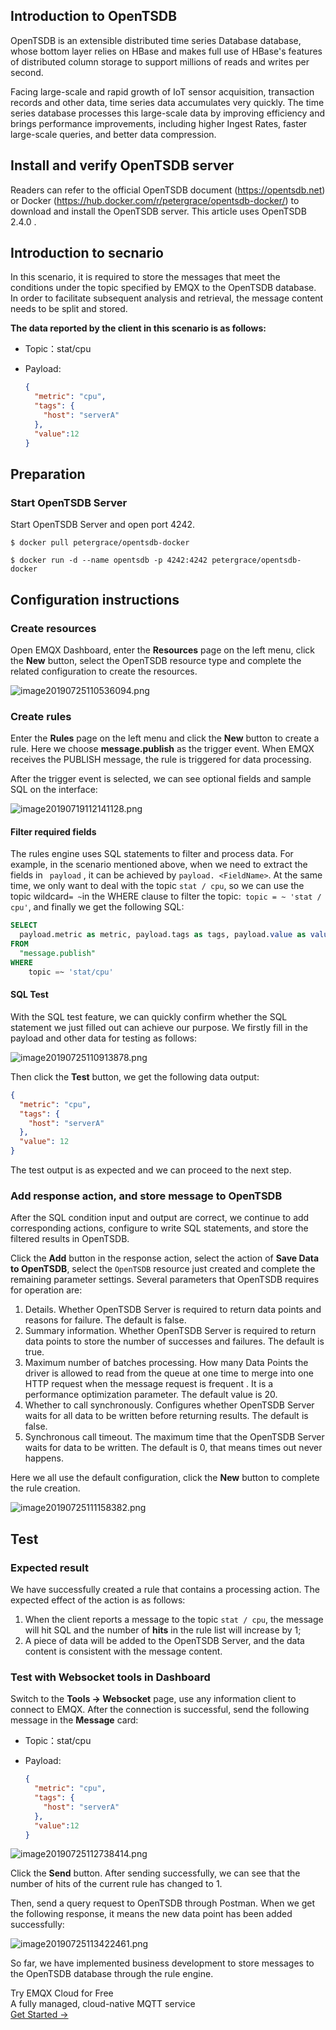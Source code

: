 ## Introduction to OpenTSDB 

OpenTSDB is an extensible distributed time series Database database, whose bottom layer relies on HBase and makes full use of HBase's features of distributed column storage to support millions of reads and writes per second.

Facing large-scale and rapid growth of IoT sensor acquisition, transaction records and other data, time series data accumulates very quickly. The time series database processes this large-scale data by improving efficiency and brings performance improvements, including higher Ingest Rates, faster large-scale queries, and better data compression.

## Install and verify OpenTSDB server

Readers can refer to the official OpenTSDB document (https://opentsdb.net) or Docker (https://hub.docker.com/r/petergrace/opentsdb-docker/) to download and install the OpenTSDB server. This article uses OpenTSDB 2.4.0 .



## Introduction to secnario

In this scenario, it is required to store the messages that meet the conditions under the topic specified by EMQX to the OpenTSDB database. In order to facilitate subsequent analysis and retrieval, the message content needs to be split and stored.

**The data reported by the client in this scenario is as follows:** 

- Topic：stat/cpu

- Payload:

  ```json
  {
    "metric": "cpu",
    "tags": {
      "host": "serverA"
    },
    "value":12
  }
  ```



## Preparation

### Start OpenTSDB Server

Start OpenTSDB Server and open port 4242.

```shell
$ docker pull petergrace/opentsdb-docker

$ docker run -d --name opentsdb -p 4242:4242 petergrace/opentsdb-docker
```



## Configuration instructions

### Create resources

Open EMQX Dashboard, enter the **Resources** page on the left menu, click the **New** button, select the OpenTSDB resource type and complete the related configuration to create the resources.

![image20190725110536094.png](https://assets.emqx.com/images/559e3c15ade4859fde9a4450a7ec44be.png)

### Create rules

Enter the **Rules** page on the left menu and click the **New** button to create a rule. Here we choose **message.publish** as the trigger event. When EMQX receives the PUBLISH message, the rule is triggered for data processing.

After the trigger event is selected, we can see optional fields and sample SQL on the interface:

![image20190719112141128.png](https://assets.emqx.com/images/c7403006b9e6c66eb93147635fdec72a.png)



#### Filter required fields

The rules engine uses SQL statements to filter and process data. For example, in the scenario mentioned above, when we need to extract the fields in `` payload`` , it can be achieved by `payload. <FieldName>`. At the same time, we only want to deal with the topic `stat / cpu`, so we can use the topic wildcard` = ~ `in the WHERE clause to filter the topic:` topic = ~ 'stat / cpu'`, and finally we get the following SQL:

```sql
SELECT
  payload.metric as metric, payload.tags as tags, payload.value as value
FROM
  "message.publish"
WHERE
	topic =~ 'stat/cpu'
```



#### SQL Test

With the SQL test feature, we can quickly confirm whether the SQL statement we just filled out can achieve our purpose. We firstly fill in the payload and other data for testing as follows:

![image20190725110913878.png](https://assets.emqx.com/images/36998b39ec573e870a02025ae4b75f16.png)

Then click the **Test**  button, we get the following data output:

```json
{
  "metric": "cpu",
  "tags": {
    "host": "serverA"
  },
  "value": 12
}
```

The test output is as expected and we can proceed to the next step.



### Add response action, and store message to OpenTSDB

After the SQL condition input and output are correct, we continue to add corresponding actions, configure to write SQL statements, and store the filtered results in OpenTSDB.

Click the **Add** button in the response action, select the  action of **Save Data to OpenTSDB**, select the `OpenTSDB` resource just created and complete the remaining parameter settings. Several parameters that OpenTSDB requires for operation are:

1. Details. Whether OpenTSDB Server is required to return data points and reasons for failure. The default is false.
2. Summary information. Whether OpenTSDB Server is required to return data points to store the number of successes and failures. The default is true.
3. Maximum number of batches processing. How many Data Points the driver is allowed to read from the queue at one time to merge into one HTTP request when the message request is frequent . It is a performance optimization parameter. The default value is 20.
4. Whether to call synchronously. Configures whether OpenTSDB Server waits for all data to be written before returning results. The default is false.
5. Synchronous call timeout. The maximum time that the OpenTSDB Server waits for data to be written. The default is 0, that means times out never happens.

Here we all use the default configuration, click the  **New** button to complete the rule creation.

![image20190725111158382.png](https://assets.emqx.com/images/5ccaba525195b33764e628aedbe0642f.png)



## Test

### Expected result

We have successfully created a rule that contains a processing action. The expected effect of the action is as follows:

1. When the client reports a message to the topic `stat / cpu`, the message will hit SQL and the number of **hits** in the rule list will increase by 1;
2. A piece of data will be added to the OpenTSDB Server, and the data content is consistent with the message content.



### Test with Websocket tools in Dashboard

Switch to the **Tools ->  Websocket** page, use any information client to connect to EMQX. After the connection is successful, send the following message in the **Message** card:

- Topic：stat/cpu

- Payload:

  ```json
  {
    "metric": "cpu",
    "tags": {
      "host": "serverA"
    },
    "value":12
  }
  ```

![image20190725112738414.png](https://assets.emqx.com/images/55010e5898747458016a572307f41272.png)

Click the **Send** button. After sending successfully, we can see that the number of hits of the current rule has changed to 1.

Then, send a query request to OpenTSDB through Postman. When we get the following response, it means the new data point has been added successfully:

![image20190725113422461.png](https://assets.emqx.com/images/8f5bf630e3efebdad766a27d778dad82.png)

So far, we have implemented business development to store messages to the OpenTSDB database through the rule engine.


<section class="promotion">
    <div>
        Try EMQX Cloud for Free
        <div class="is-size-14 is-text-normal has-text-weight-normal">A fully managed, cloud-native MQTT service</div>
    </div>
    <a href="https://www.emqx.com/en/signup?continue=https://cloud-intl.emqx.com/console/deployments/0?oper=new" class="button is-gradient px-5">Get Started →</a>
</section>
